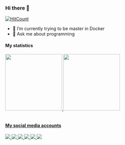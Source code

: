 ### Hi there 👋

 [![HitCount](https://hits.dwyl.com/ravshanbekio/ravshanbekio.svg?style=flat-square)](http://hits.dwyl.com/ravshanbekio/ravshanbekio)


- 🌱 I’m currently trying to be master in Docker
- 💬 Ask me about programming

#### My statistics
<div>
  <a href="https://github.com/ravshanbekio">
  <img height="180em" src="https://github-readme-stats.vercel.app/api?username=ravshanbekio&show_icons=true&theme=dracula&include_all_commits=true&count_private=true"/>
  <img height="180em" src="https://github-readme-stats.vercel.app/api/top-langs/?username=ravshanbekio&layout=compact&langs_count=16&theme=dracula"/>
</div>
  
<br>
  
#### My social media accounts
  
<div>
  <a href="https://t.me/rmdeveloper" target="_blank"><img src="https://img.shields.io/badge/Telegram-2CA5E0?style=for-the-badge&logo=telegram&logoColor=white" target="_blank"/>
  <a href="https://www.instagram.com/ravshanbekmadaminov_" target="_blank"><img src="https://img.shields.io/badge/Instagram-E4405F?style=for-the-badge&logo=instagram&logoColor=white" target="_blank"/>
  <a href="https://www.twitter.com/ravshanbeck" target="_blank"><img src="https://img.shields.io/badge/Twitter-1DA1F2?style=for-the-badge&logo=twitter&logoColor=white" target="_blank"/>
  <a href="https://www.linkedin.com/in/ravshanbek-madaminov-/" target="_blank"><img src="https://img.shields.io/badge/LinkedIn-0077B5?style=for-the-badge&logo=linkedin&logoColor=white" target="_blank"/>
  <a href="https://www.facebook.com/ravshanbek.madaminov.39" target="_blank"><img src="https://img.shields.io/badge/Facebook-1877F2?style=for-the-badge&logo=facebook&logoColor=white" target="_blank"/>
  <a href="mailto:ravshanbekmadaminov68@gmail.com" target="_blank"><img src="https://img.shields.io/badge/Gmail-D14836?style=for-the-badge&logo=gmail&logoColor=white" target="_blank"/>
</div>
